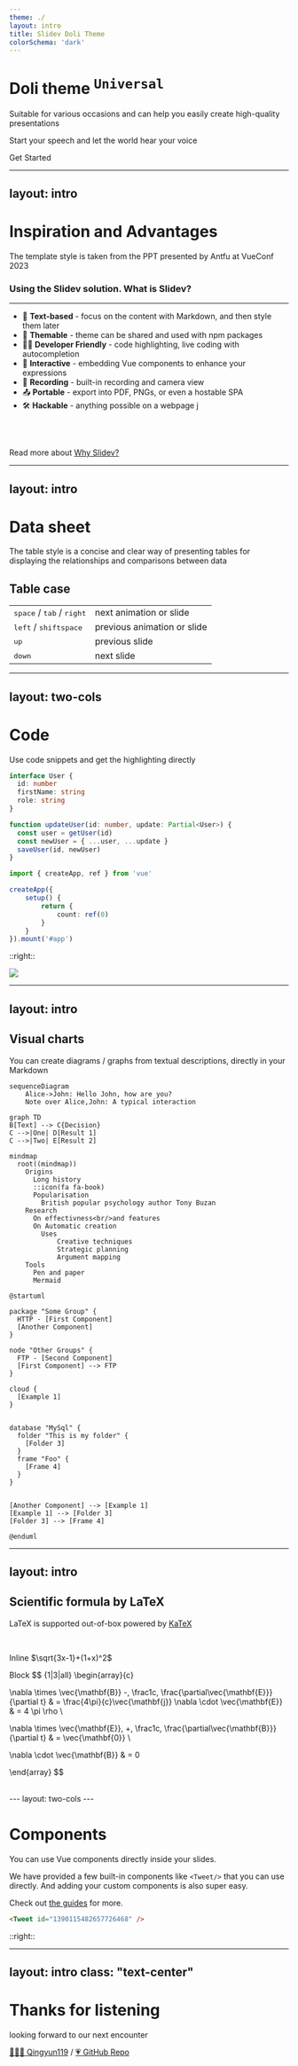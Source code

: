 ```yaml
---
theme: ./
layout: intro
title: Slidev Doli Theme
colorSchema: 'dark'
---
```


# Doli theme <sup class="opacity-70 text-xl"><kbd>Universal</kbd></sup>

Suitable for various occasions and can help you easily create high-quality presentations

Start your speech and let the world hear your voice

<div class="pt-12">
  <span @click="()=> $slidev.nav.next()" class="px-2 p-1 rounded cursor-pointer hover:bg-white hover:bg-opacity-10">
   Get Started <carbon:arrow-right class="inline"/>
  </span>
</div>

---
layout: intro
---

# Inspiration and Advantages

The template style is taken from the PPT presented by Antfu at VueConf 2023

### Using the Slidev solution. What is Slidev?

***

- 📝 **Text-based** - focus on the content with Markdown, and then style them later
- 🎨 **Themable** - theme can be shared and used with npm packages
- 🧑‍💻 **Developer Friendly** - code highlighting, live coding with autocompletion
- 🤹 **Interactive** - embedding Vue components to enhance your expressions
- 🎥 **Recording** - built-in recording and camera view
- 📤 **Portable** - export into PDF, PNGs, or even a hostable SPA
- 🛠 **Hackable** - anything possible on a webpage
j
<br>
<br>

Read more about [Why Slidev?](https://sli.dev/guide/why)


---
layout: intro
---

# Data sheet

The table style is a concise and clear way of presenting tables for displaying the relationships and comparisons between data

## Table case

|     |     |
| --- | --- |
| <kbd>space</kbd> / <kbd>tab</kbd> / <kbd>right</kbd> | next animation or slide |
| <kbd>left</kbd>  / <kbd>shift</kbd><kbd>space</kbd> | previous animation or slide |
| <kbd>up</kbd> | previous slide |
| <kbd>down</kbd> | next slide |

---
layout: two-cols
---

# Code

<p class="opacity-50">Use code snippets and get the highlighting directly</p>

```ts
interface User {
  id: number
  firstName: string
  role: string
}

function updateUser(id: number, update: Partial<User>) {
  const user = getUser(id)
  const newUser = { ...user, ...update }
  saveUser(id, newUser)
}
```

```ts
import { createApp, ref } from 'vue'

createApp({
    setup() {
        return {
            count: ref(0)
        }
    }
}).mount('#app')
```

::right::

<div class="w-full h-full flex ml-10 mt-10 items-center">
    <img src="/code-demo.svg"/>
</div>


---
layout: intro
---

## Visual charts

<p class="opacity-50">You can create diagrams / graphs from textual descriptions, directly in your Markdown</p>

<div class="grid grid-cols-4 gap-5 pt-4 -mb-6">

```mermaid {scale: 0.5, alt: 'A simple sequence diagram'}
sequenceDiagram
    Alice->John: Hello John, how are you?
    Note over Alice,John: A typical interaction
```

```mermaid {theme: 'neutral', scale: 0.8}
graph TD
B[Text] --> C{Decision}
C -->|One| D[Result 1]
C -->|Two| E[Result 2]
```

```mermaid
mindmap
  root((mindmap))
    Origins
      Long history
      ::icon(fa fa-book)
      Popularisation
        British popular psychology author Tony Buzan
    Research
      On effectivness<br/>and features
      On Automatic creation
        Uses
            Creative techniques
            Strategic planning
            Argument mapping
    Tools
      Pen and paper
      Mermaid
```

```plantuml {scale: 0.7}
@startuml

package "Some Group" {
  HTTP - [First Component]
  [Another Component]
}

node "Other Groups" {
  FTP - [Second Component]
  [First Component] --> FTP
}

cloud {
  [Example 1]
}


database "MySql" {
  folder "This is my folder" {
    [Folder 3]
  }
  frame "Foo" {
    [Frame 4]
  }
}


[Another Component] --> [Example 1]
[Example 1] --> [Folder 3]
[Folder 3] --> [Frame 4]

@enduml
```

</div>

---
layout: intro
---

## Scientific formula by LaTeX

<p class="opacity-50">LaTeX is supported out-of-box powered by <a href="https://katex.org/">KaTeX</a></p>

<br>

Inline $\sqrt{3x-1}+(1+x)^2$

Block
$$ {1|3|all}
\begin{array}{c}

\nabla \times \vec{\mathbf{B}} -\, \frac1c\, \frac{\partial\vec{\mathbf{E}}}{\partial t} &
= \frac{4\pi}{c}\vec{\mathbf{j}}    \nabla \cdot \vec{\mathbf{E}} & = 4 \pi \rho \\

\nabla \times \vec{\mathbf{E}}\, +\, \frac1c\, \frac{\partial\vec{\mathbf{B}}}{\partial t} & = \vec{\mathbf{0}} \\

\nabla \cdot \vec{\mathbf{B}} & = 0

\end{array}
$$

<br>
---
layout: two-cols
---

# Components

<div class="mt-20">
<div>

You can use Vue components directly inside your slides.

We have provided a few built-in components like `<Tweet/>` that you can use directly. And adding your custom components is also super easy.

Check out [the guides](https://sli.dev/builtin/components.html) for more.

</div>
<div>

```html
<Tweet id="1390115482657726468" />
```
</div>
</div>

::right::

<div class="mt-20 pl-20">
   <Tweet id="1390115482657726468" scale="0.65" />
</div>


---
layout: intro
class: "text-center"
---

# Thanks for listening

looking forward to our next encounter

[👨🏻‍💻 Qingyun119](https://github.com/LQYld) / [💗 GitHub Repo](https://github.com/slidevjs/slidev)
